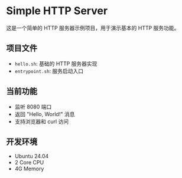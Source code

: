 # Simple HTTP Server

这是一个简单的 HTTP 服务器示例项目，用于演示基本的 HTTP 服务功能。

## 项目文件
- `hello.sh`: 基础的 HTTP 服务器实现
- `entrypoint.sh`: 服务启动入口

## 当前功能
- 监听 8080 端口
- 返回 "Hello, World!" 消息
- 支持浏览器和 curl 访问

## 开发环境
- Ubuntu 24.04
- 2 Core CPU
- 4G Memory 
